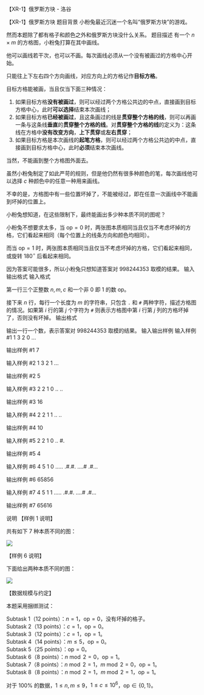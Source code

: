 



【XR-1】俄罗斯方块 - 洛谷














【XR-1】俄罗斯方块
题目背景
小粉兔最近沉迷一个名叫“俄罗斯方块”的游戏。

然而本题除了都有格子和颜色之外和俄罗斯方块没什么关系。
题目描述
有一个 $n \times m$ 的方格图，小粉兔打算在其中画线。

他可以画线若干次，也可以不画。每次画线必须从一个没有被画过的方格中心开始。

只能往上下左右四个方向画线，对应方向上的方格记作**目标方格**。

目标方格能被画，当且仅当下面三种情况：

1. 如果目标方格**没有被画过**，则可以经过两个方格公共边的中点，直接画到目标方格中心，此时**可以选择**结束本次画线；
2. 如果目标方格**已经被画过**，且这条画过的线是**贯穿整个方格的线**，则可以再画一条与这条线**垂直**的**贯穿整个方格的线**。对**贯穿整个方格的线**的定义为：这条线在方格中**没有改变方向**，**上下贯穿**或**左右贯穿**；
3. 如果目标方格是本次画线的**起笔方格**，则可以经过两个方格公共边的中点，直接画到目标方格中心，此时**必须**结束本次画线。

当然，不能画到整个方格图外面去。

虽然小粉兔制定了如此严苛的规则，但是他仍然有很多种颜色的笔，每次画线他可以选择 $c$ 种颜色中的任意一种用来画线。

不幸的是，方格图中有一些位置坏掉了，不能被经过，即在任意一次画线中不能画到坏掉的位置上。

小粉兔想知道，在这些限制下，最终能画出多少种本质不同的图呢？

小粉兔不想要求太多，当 $\mathrm{op}=0$ 时，两张图本质相同当且仅当不考虑坏掉的方格，它们看起来相同（每个位置上的线条方向和颜色均相同）。

而当 $\mathrm{op}=1$ 时，两张图本质相同当且仅当不考虑坏掉的方格，它们看起来相同，或旋转 $180 ^ {\circ}$ 后看起来相同。

因为答案可能很多，所以小粉兔只想知道答案对 $998244353$ 取模的结果。
输入输出格式
输入格式

第一行三个正整数 $n,m,c$ 和一个非 $0$ 即 $1$ 的数 $\mathrm{op}$。

接下来 $n$ 行，每行一个长度为 $m$ 的字符串，只包含 `.` 和 `#` 两种字符，描述方格图的情况。如果第 $i$ 行的第 $j$ 个字符为 `#` 则表示方格图中第 $i$ 行第 $j$ 列的方格坏掉了，否则没有坏掉。
输出格式

输出一行一个数，表示答案对 $998244353$ 取模的结果。
输入输出样例
输入样例 #1
1 3 2 0
...

输出样例 #1
7

输入样例 #2
1 3 2 1
...

输出样例 #2
5

输入样例 #3
2 2 1 0
..
..

输出样例 #3
16

输入样例 #4
2 2 1 1
..
..

输出样例 #4
10

输入样例 #5
2 2 1 0
..
#.

输出样例 #5
4

输入样例 #6
4 5 1 0
.....
.#.#.
....#
.#...

输出样例 #6
65856

输入样例 #7
4 5 1 1
.....
.#.#.
....#
.#...

输出样例 #7
65616

说明
【样例 $1$ 说明】

共有如下 $7$ 种本质不同的图：

![](https://cdn.luogu.com.cn/upload/pic/57768.png)

【样例 $6$ 说明】

下面给出两种本质不同的图：

![](https://cdn.luogu.com.cn/upload/pic/57770.png)

【数据规模与约定】

本题采用捆绑测试：

Subtask 1（12 points）：$n=1$，$\mathrm{op}=0$，没有坏掉的格子。  
Subtask 2（13 points）：$c=1$，$\mathrm{op}=0$。  
Subtask 3（12 points）：$c=1$，$\mathrm{op}=1$。  
Subtask 4（14 points）：$m\le 5$，$\mathrm{op}=0$。  
Subtask 5（25 points）：$\mathrm{op}=0$。  
Subtask 6（8 points）：$n\bmod 2=0$，$\mathrm{op}=1$。  
Subtask 7（8 points）：$n\bmod 2=1$，$m\bmod 2=0$，$\mathrm{op}=1$。  
Subtask 8（8 points）：$n\bmod 2=1$，$m\bmod 2=1$，$\mathrm{op}=1$。

对于 $100\%$ 的数据，$1\le n,m\le 9$，$1\le c\le 10^6$，$\mathrm{op}\in\{0,1\}$。






